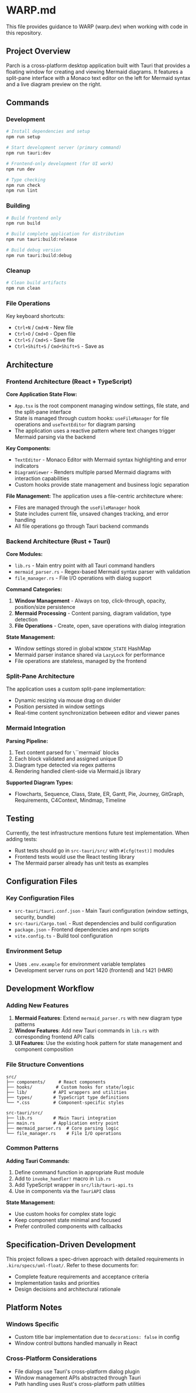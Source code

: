 # WARP.md

This file provides guidance to WARP (warp.dev) when working with code in this repository.

## Project Overview

Parch is a cross-platform desktop application built with Tauri that provides a floating window for creating and viewing Mermaid diagrams. It features a split-pane interface with a Monaco text editor on the left for Mermaid syntax and a live diagram preview on the right.

## Commands

### Development
```bash
# Install dependencies and setup
npm run setup

# Start development server (primary command)
npm run tauri:dev

# Frontend-only development (for UI work)
npm run dev

# Type checking
npm run check
npm run lint
```

### Building
```bash
# Build frontend only
npm run build

# Build complete application for distribution
npm run tauri:build:release

# Build debug version
npm run tauri:build:debug
```

### Cleanup
```bash
# Clean build artifacts
npm run clean
```

### File Operations
Key keyboard shortcuts:
- `Ctrl+N` / `Cmd+N` - New file
- `Ctrl+O` / `Cmd+O` - Open file
- `Ctrl+S` / `Cmd+S` - Save file
- `Ctrl+Shift+S` / `Cmd+Shift+S` - Save as

## Architecture

### Frontend Architecture (React + TypeScript)

**Core Application State Flow:**
- `App.tsx` is the root component managing window settings, file state, and the split-pane interface
- State is managed through custom hooks: `useFileManager` for file operations and `useTextEditor` for diagram parsing
- The application uses a reactive pattern where text changes trigger Mermaid parsing via the backend

**Key Components:**
- `TextEditor` - Monaco Editor with Mermaid syntax highlighting and error indicators
- `DiagramViewer` - Renders multiple parsed Mermaid diagrams with interaction capabilities
- Custom hooks provide state management and business logic separation

**File Management:**
The application uses a file-centric architecture where:
- Files are managed through the `useFileManager` hook
- State includes current file, unsaved changes tracking, and error handling
- All file operations go through Tauri backend commands

### Backend Architecture (Rust + Tauri)

**Core Modules:**
- `lib.rs` - Main entry point with all Tauri command handlers
- `mermaid_parser.rs` - Regex-based Mermaid syntax parser with validation
- `file_manager.rs` - File I/O operations with dialog support

**Command Categories:**
1. **Window Management** - Always on top, click-through, opacity, position/size persistence
2. **Mermaid Processing** - Content parsing, diagram validation, type detection
3. **File Operations** - Create, open, save operations with dialog integration

**State Management:**
- Window settings stored in global `WINDOW_STATE` HashMap
- Mermaid parser instance shared via `LazyLock` for performance
- File operations are stateless, managed by the frontend

### Split-Pane Architecture

The application uses a custom split-pane implementation:
- Dynamic resizing via mouse drag on divider
- Position persisted in window settings
- Real-time content synchronization between editor and viewer panes

### Mermaid Integration

**Parsing Pipeline:**
1. Text content parsed for `\`\`\`mermaid` blocks
2. Each block validated and assigned unique ID
3. Diagram type detected via regex patterns
4. Rendering handled client-side via Mermaid.js library

**Supported Diagram Types:**
- Flowcharts, Sequence, Class, State, ER, Gantt, Pie, Journey, GitGraph, Requirements, C4Context, Mindmap, Timeline

## Testing

Currently, the test infrastructure mentions future test implementation. When adding tests:
- Rust tests should go in `src-tauri/src/` with `#[cfg(test)]` modules
- Frontend tests would use the React testing library
- The Mermaid parser already has unit tests as examples

## Configuration Files

### Key Configuration Files
- `src-tauri/tauri.conf.json` - Main Tauri configuration (window settings, security, bundle)
- `src-tauri/Cargo.toml` - Rust dependencies and build configuration  
- `package.json` - Frontend dependencies and npm scripts
- `vite.config.ts` - Build tool configuration

### Environment Setup
- Uses `.env.example` for environment variable templates
- Development server runs on port 1420 (frontend) and 1421 (HMR)

## Development Workflow

### Adding New Features

1. **Mermaid Features**: Extend `mermaid_parser.rs` with new diagram type patterns
2. **Window Features**: Add new Tauri commands in `lib.rs` with corresponding frontend API calls
3. **UI Features**: Use the existing hook pattern for state management and component composition

### File Structure Conventions
```
src/
├── components/     # React components
├── hooks/         # Custom hooks for state/logic
├── lib/          # API wrappers and utilities  
├── types/        # TypeScript type definitions
└── *.css         # Component-specific styles

src-tauri/src/
├── lib.rs        # Main Tauri integration
├── main.rs       # Application entry point
├── mermaid_parser.rs  # Core parsing logic
└── file_manager.rs    # File I/O operations
```

### Common Patterns

**Adding Tauri Commands:**
1. Define command function in appropriate Rust module
2. Add to `invoke_handler!` macro in `lib.rs`  
3. Add TypeScript wrapper in `src/lib/tauri-api.ts`
4. Use in components via the `TauriAPI` class

**State Management:**
- Use custom hooks for complex state logic
- Keep component state minimal and focused
- Prefer controlled components with callbacks

## Specification-Driven Development

This project follows a spec-driven approach with detailed requirements in `.kiro/specs/uml-float/`. Refer to these documents for:
- Complete feature requirements and acceptance criteria
- Implementation tasks and priorities  
- Design decisions and architectural rationale

## Platform Notes

### Windows Specific
- Custom title bar implementation due to `decorations: false` in config
- Window control buttons handled manually in React

### Cross-Platform Considerations
- File dialogs use Tauri's cross-platform dialog plugin
- Window management APIs abstracted through Tauri
- Path handling uses Rust's cross-platform path utilities